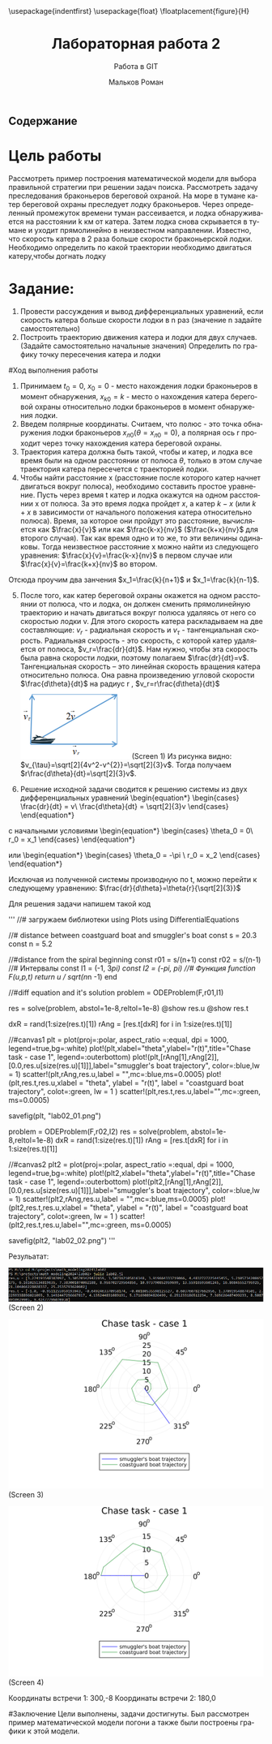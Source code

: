 ﻿---
## Front matter
title: "Лабораторная работа 2"
subtitle: "Работа в GIT"
author: "Мальков Роман"
## Generic otions
lang: ru-RU
toc-title: "Содержание"

## Bibliography
bibliography: bib/cite.bib
csl: pandoc/csl/gost-r-7-0-5-2008-numeric.csl
## Pdf output format
toc: true # Table of contents
toc-depth: 2
fontsize: 12pt
linestretch: 1.5
papersize: a4
documentclass: scrreprt
## I18n polyglossia
polyglossia-lang:
  name: russian
  options:
	- spelling=modern
	- babelshorthands=true
polyglossia-otherlangs:
  name: english
## I18n babel
babel-lang: russian
babel-otherlangs: english
## Fonts
mainfont: Times New Roman
romanfont: Times New Roman
sansfont: Times New Roman
monofont: Times New Roman
mainfontoptions: Ligatures=TeX
romanfontoptions: Ligatures=TeX
sansfontoptions: Ligatures=TeX,Scale=MatchLowercase
monofontoptions: Scale=MatchLowercase,Scale=0.9
## Biblatex
biblatex: true
biblio-style: "gost-numeric"
biblatexoptions:
  - parentracker=true
  - backend=biber
  - hyperref=auto
  - language=auto
  - autolang=other*
  - citestyle=gost-numeric
## Pandoc-crossref LaTeX customization
figureTitle: "Рис."
tableTitle: "Таблица"
listingTitle: "Листинг"
lofTitle: "Список иллюстраций"
lotTitle: "Список таблиц"
lolTitle: "Листинги"
## Misc options
indent: true
header-includes:
  - \usepackage{indentfirst}
  - \usepackage{float} # keep figures where there are in the text
  - \floatplacement{figure}{H} # keep figures where there are in the text
---
# Цель работы

Рассмотреть пример построения математической модели для выбора правильной стратегии при решении задач поиска.
Рассмотреть задачу преследования браконьеров береговой охраной. На море в тумане катер береговой охраны преследует лодку браконьеров.
Через определенный промежуток времени туман рассеивается, и лодка обнаруживается на расстоянии k км от катера. 
Затем лодка снова скрывается в тумане и уходит прямолинейно в неизвестном направлении. Известно, что скорость катера в 2 раза больше скорости браконьерской лодки.
Необходимо определить по какой траектории необходимо двигаться катеру,чтобы догнать лодку

# Задание:

1. Провести рассуждения и вывод дифференциальных уравнений,
если скорость катера больше скорости лодки в n раз (значение n задайте
самостоятельно)
2. Построить траекторию движения катера и лодки для двух случаев. (Задайте
самостоятельно начальные значения)
Определить по графику точку пересечения катера и лодки

#Ход выполнения работы

1. Принимаем $t_0=0$, $x_0=0$ - место нахождения  лодки браконьеров в момент обнаружения, $x_{k0}=k$ - место о нахождения катера береговой охраны
относительно лодки браконьеров в момент обнаружения лодки.
2. Введем полярные координаты. Считаем, что полюс - это точка обнаружения лодки браконьеров $x_{л0} (\theta=x_{л0}=0)$, а полярная ось r проходит через точку нахождения катера береговой охраны.
3. Траектория катера должна быть такой, чтобы и катер, и лодка все время были на одном расстоянии от полюса $\theta$, только в этом случае траектория
катера пересечется с траекторией лодки. 
4. Чтобы найти расстояние x (расстояние после которого катер начнет двигаться вокруг полюса), необходимо составить простое уравнение. Пусть
через время t катер и лодка окажутся на одном расстоянии x от полюса. За это время лодка пройдет $x$, а катер $k-x$ (или $k+x$ в зависимости от
начального положения катера относительно полюса). Время, за которое они пройдут это расстояние, вычисляется как $\frac{x}{v}$ или как $\frac{k-x}{nv}$ ($\frac{k+x}{nv}$ для второго случая).
Так как время одно и то же, то эти величины одинаковы.
Тогда неизвестное расстояние x можно найти из следующего уравнения:
$\frac{x}{v}=\frac{k-x}{nv}$ в первом случае или
$\frac{x}{v}=\frac{k+x}{nv}$ во втором.

Отсюда проучим два занчения $x_1=\frac{k}{n+1}$ и $x_1=\frac{k}{n-1}$.

5. После того, как катер береговой охраны окажется на одном расстоянии от полюса, что и лодка, он должен сменить прямолинейную траекторию и
начать двигаться вокруг полюса удаляясь от него со скоростью лодки v.
Для этого скорость катера раскладываем на две составляющие: $v_r$ - радиальная скорость и $v_{\tau}$ - тангенциальная скорость.
Радиальная скорость - это скорость, с которой  катер удаляется от полюса, $v_r=\frac{dr}{dt}$. Нам нужно, чтобы эта скорость была равна скорости лодки, 
поэтому полагаем $\frac{dr}{dt}=v$.
Тангенциальная скорость – это линейная скорость вращения катера относительно полюса. 
Она равна произведению угловой скорости $\frac{d\theta}{dt}$ на радиус r , $v_r=r\frac{d\theta}{dt}$
![1](Screens/1.png)
(Screen 1)
Из рисунка видно: $v_{\tau}=\sqrt[2]{4v^2-v^{2}}=\sqrt[2]{3}v$.
Тогда получаем $r\frac{d\theta}{dt}=\sqrt[2]{3}v$.

6. Решение исходной задачи сводится к решению системы из двух дифференциальных уравнений 
\begin{equation*}
 \begin{cases}
   \frac{dr}{dt} =  v\\
   \frac{d\theta}{dt} =  \sqrt[2]{3}v
 \end{cases}
\end{equation*}

с начальными условиями
\begin{equation*}
 \begin{cases}
   \theta_0 =  0\\
   r_0 = x_1
 \end{cases}
\end{equation*}

или 
\begin{equation*}
 \begin{cases}
   \theta_0 =  -\pi \\
   r_0 = x_2
 \end{cases}
\end{equation*}

Исключая из полученной системы производную по t, можно перейти к следующему уравнению:
$\frac{dr}{d\theta}=\theta{r}{\sqrt[2]{3}}$

Для решения задачи напишем такой код 

'''
//# загружаем библиотеки
using Plots
using DifferentialEquations

//# distance between coastguard boat and smuggler's boat
const s = 20.3
const n = 5.2

//#distance from the spiral beginning
const r01 = s/(n+1)
const r02 = s/(n-1)
//# Интервалы
const I1 = (-1, 3*pi)
const I2 = (-pi, pi)
//# Функция
function F(u,p,t)
	return u / sqrt(n*n -1)
end

//#diff equation and it's solution
problem = ODEProblem(F,r01,I1)

res = solve(problem, abstol=1e-8,reltol=1e-8)
@show res.u
@show res.t

dxR = rand(1:size(res.t)[1])
rAng = [res.t[dxR] for i in 1:size(res.t)[1]]

//#canvas1
plt = plot(proj=:polar, aspect_ratio =:equal, dpi = 1000, legend=true,bg=:white)
plot!(plt,xlabel="theta",ylabel="r(t)",title="Chase task - case 1", legend=:outerbottom)
plot!(plt,[rAng[1],rAng[2]], [0.0,res.u[size(res.u)[1]]],label="smuggler's boat trajectory", color=:blue,lw = 1)
scatter!(plt,rAng,res.u,label = "",mc=:blue,ms=0.0005)
plot!(plt,res.t,res.u,xlabel = "theta", ylabel = "r(t)", label = "coastguard boat trajectory", colot=:green, lw = 1 )
scatter!(plt,res.t,res.u,label="",mc=:green, ms=0.0005)

savefig(plt, "lab02_01.png")

problem = ODEProblem(F,r02,I2)
res = solve(problem, abstol=1e-8,reltol=1e-8)
dxR = rand(1:size(res.t)[1])
rAng = [res.t[dxR] for i in 1:size(res.t)[1]]

//#canvas2
plt2 = plot(proj=:polar, aspect_ratio =:equal, dpi = 1000, legend=true,bg=:white)
plot!(plt2,xlabel="theta",ylabel="r(t)",title="Chase task - case 1", legend=:outerbottom)
plot!(plt2,[rAng[1],rAng[2]], [0.0,res.u[size(res.u)[1]]],label="smuggler's boat trajectory", color=:blue,lw = 1)
scatter!(plt2,rAng,res.u,label = "",mc=:blue,ms=0.0005)
plot!(plt2,res.t,res.u,xlabel = "theta", ylabel = "r(t)", label = "coastguard boat trajectory", colot=:green, lw = 1 )
scatter!(plt2,res.t,res.u,label="",mc=:green, ms=0.0005)

savefig(plt2, "lab02_02.png")
'''

Резульатат:

![2](Screens/2.png)
(Screen 2)

![lab02_01](Screens/lab02_01.png)
(Screen 3)

![lab02_02](Screens/lab02_02.png)
(Screen 4)

Координаты встречи 1: 300,-8
Координаты встречи 2: 180,0

#Заключение
Цели выполнены, задачи достигнуты. Был рассмотрен пример математической модели погони а также были построены графики к этой модели.